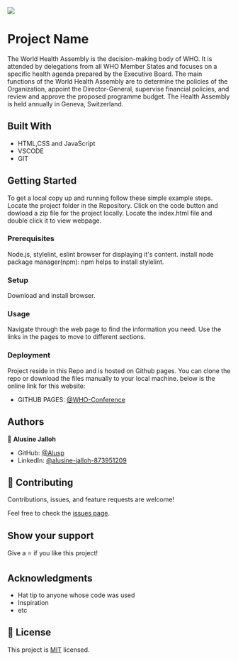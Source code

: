 ![](https://img.shields.io/badge/Microverse-blueviolet)

# Project Name

The World Health Assembly is the decision-making body of WHO. It is attended by delegations from all WHO Member States and focuses on a specific health agenda prepared by the Executive Board. The main functions of the World Health Assembly are to determine the policies of the Organization, appoint the Director-General, supervise financial policies, and review and approve the proposed programme budget. The Health Assembly is held annually in Geneva, Switzerland.

## Built With

- HTML,CSS and JavaScript
- VSCODE
- GIT

## Getting Started

To get a local copy up and running follow these simple example steps.
Locate the project folder in the Repository.
Click on the code button and dowload a zip file for the project locally.
Locate the index.html file and double click it to view webpage.

### Prerequisites
Node.js, stylelint, eslint browser for displaying it's content.
install node package manager(npm): npm helps to install stylelint.


### Setup
Download and install browser.

### Usage
Navigate through the web page to find the information you need. Use the links in the pages to move to different sections.


### Deployment
  Project reside in this Repo and is hosted on Github pages. You can clone the repo or download the files manually to your local machine.
  below is the online link for this website:

- GITHUB PAGES: [@WHO-Conference]()

## Authors

👤 **Alusine Jalloh**

- GitHub: [@Alusp]()
- LinkedIn: [@alusine-jalloh-873951209]()
 
## 🤝 Contributing

Contributions, issues, and feature requests are welcome!

Feel free to check the [issues page](../../issues/).

## Show your support

Give a ⭐️ if you like this project!

## Acknowledgments

- Hat tip to anyone whose code was used
- Inspiration
- etc

## 📝 License

This project is [MIT](./MIT.md) licensed.
